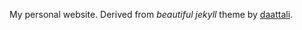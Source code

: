 My personal website. Derived from *beautiful jekyll* theme by [daattali](https://github.com/daattali). 